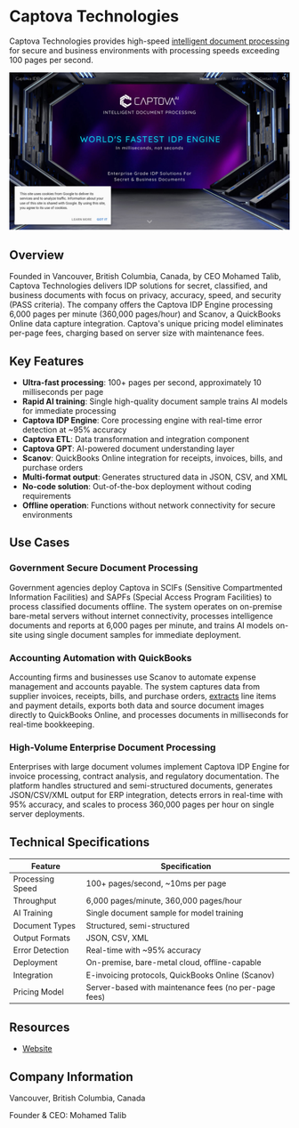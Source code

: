 # Captova Technologies

Captova Technologies provides high-speed [intelligent document processing](../../capabilities/document-understanding/index.md) for secure and business environments with processing speeds exceeding 100 pages per second.

![Captova Technologies](./assets/captova-technologies.png)

## Overview

Founded in Vancouver, British Columbia, Canada, by CEO Mohamed Talib, Captova Technologies delivers IDP solutions for secret, classified, and business documents with focus on privacy, accuracy, speed, and security (PASS criteria). The company offers the Captova IDP Engine processing 6,000 pages per minute (360,000 pages/hour) and Scanov, a QuickBooks Online data capture integration. Captova's unique pricing model eliminates per-page fees, charging based on server size with maintenance fees.

## Key Features

- **Ultra-fast processing**: 100+ pages per second, approximately 10 milliseconds per page
- **Rapid AI training**: Single high-quality document sample trains AI models for immediate processing
- **Captova IDP Engine**: Core processing engine with real-time error detection at ~95% accuracy
- **Captova ETL**: Data transformation and integration component
- **Captova GPT**: AI-powered document understanding layer
- **Scanov**: QuickBooks Online integration for receipts, invoices, bills, and purchase orders
- **Multi-format output**: Generates structured data in JSON, CSV, and XML
- **No-code solution**: Out-of-the-box deployment without coding requirements
- **Offline operation**: Functions without network connectivity for secure environments

## Use Cases

### Government Secure Document Processing

Government agencies deploy Captova in SCIFs (Sensitive Compartmented Information Facilities) and SAPFs (Special Access Program Facilities) to process classified documents offline. The system operates on on-premise bare-metal servers without internet connectivity, processes intelligence documents and reports at 6,000 pages per minute, and trains AI models on-site using single document samples for immediate deployment.

### Accounting Automation with QuickBooks

Accounting firms and businesses use Scanov to automate expense management and accounts payable. The system captures data from supplier invoices, receipts, bills, and purchase orders, [extracts](../../capabilities/extraction/index.md) line items and payment details, exports both data and source document images directly to QuickBooks Online, and processes documents in milliseconds for real-time bookkeeping.

### High-Volume Enterprise Document Processing

Enterprises with large document volumes implement Captova IDP Engine for invoice processing, contract analysis, and regulatory documentation. The platform handles structured and semi-structured documents, generates JSON/CSV/XML output for ERP integration, detects errors in real-time with 95% accuracy, and scales to process 360,000 pages per hour on single server deployments.

## Technical Specifications

| Feature | Specification |
|---------|---------------|
| Processing Speed | 100+ pages/second, ~10ms per page |
| Throughput | 6,000 pages/minute, 360,000 pages/hour |
| AI Training | Single document sample for model training |
| Document Types | Structured, semi-structured |
| Output Formats | JSON, CSV, XML |
| Error Detection | Real-time with ~95% accuracy |
| Deployment | On-premise, bare-metal cloud, offline-capable |
| Integration | E-invoicing protocols, QuickBooks Online (Scanov) |
| Pricing Model | Server-based with maintenance fees (no per-page fees) |

## Resources

- [Website](https://www.captova.com)

## Company Information

Vancouver, British Columbia, Canada

Founder & CEO: Mohamed Talib
